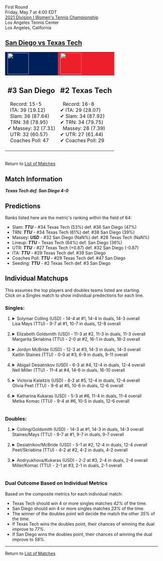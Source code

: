 First Round  
Friday, May 7 at 4:00 EDT  
[2021 Division I Women's Tennis Championship](../index.md)  
Los Angeles Tennis Center  
Los Angeles, California  
## [San Diego vs Texas Tech](https://www.ncaa.com/game/5833661)  

<table><tr style="background-color: #d9d9d9 !important"><td style="background-color: #00205B !important"><img src="https://www.ncaa.com/sites/default/files/images/logos/schools/s/san-diego.70.png" width="70" height="70" /></td><td style="background-color: #ED1F2A !important"><img src="https://www.ncaa.com/sites/default/files/images/logos/schools/t/texas-tech.70.png" width="70" height="70" /></td></tr><tr>
<td>  

<h2>#3 San Diego</h2>  
&nbsp; Record: 15-5<br>  
&nbsp; ITA: 39 (19.12)<br>  
&nbsp; Slam: 36 (87.64)<br>  
&nbsp; TRN: 38 (78.95)<br>  
&#10004; Massey: 32 (7.31)<br>  
&nbsp; UTR: 32 (60.57)<br>  
&nbsp; Coaches Poll: 47<br>  
<br>  

</td>
<td>  

<h2>#2 Texas Tech</h2>  
&nbsp; Record: 16-8<br>  
&#10004; ITA: 29 (28.07)<br>  
&#10004; Slam: 34 (87.92)<br>  
&#10004; TRN: 34 (79.75)<br>  
&nbsp; Massey: 28 (7.39)<br>  
&#10004; UTR: 27 (61.44)<br>  
&#10004; Coaches Poll: 29<br>  
<br>  

</td>
</tr></table>  


<br>Return to [List of Matches](../index.md)  

## Match Information  
***Texas Tech def. San Diego 4-0***  

## Predictions  

Ranks listed here are the metric's ranking within the field of 64:  
- Slam: ***TTU*** - #34 Texas Tech (53%) def. #36 San Diego (47%)  
- TRN: ***TTU*** - #34 Texas Tech (61%) def. #38 San Diego (39%)  
- Massey: ***USD*** - #32 San Diego (NaN%) def. #28 Texas Tech (NaN%)  
- Lineup: ***TTU*** - Texas Tech (64%) def. San Diego (36%)  
- UTR: ***TTU*** - #27 Texas Tech (+0.87) def. #32 San Diego (-0.87)  
- ITA: ***TTU*** - #29 Texas Tech def. #39 San Diego  
- Coaches Poll: ***TTU*** - #29 Texas Tech def. #47 San Diego  
- Seeding: ***TTU*** - #2 Texas Tech def. #3 San Diego  

## Individual Matchups  
This assumes the top players and doubles teams listed are starting.  
Click on a Singles match to show individual predections for each line.  

### Singles:  

<ol>
<li><details>
<summary markdown="span">Solymar Colling (USD) - 14-4 at #1, 14-4 in duals, 14-3 overall<br>Lisa Mays (TTU) - 9-7 at #1, 10-7 in duals, 12-8 overall</summary>
<h4>Predictions</h4><ul>
<li>Composite: <b><i>USD</i></b> - Colling (86%) def. Mays (14%)</li>  
<li>Slam: <b><i>USD</i></b> - Colling (89%) def. Mays (11%)</li>  
<li>TRN: <b><i>USD</i></b> - Colling (88%) def. Mays (12%)</li>  
<li>Massey: <b><i>USD</i></b> - Colling (NaN%) def. Mays (NaN%)</li>  
<li>UTR: <b><i>USD</i></b> - Colling (84%) def. Mays (16%)</li>  
<li>ITA: <b><i>USD</i></b> - Colling (12.76) def. Mays (3.54)</li>  
</ul>
</details>&nbsp;</li>
<li><details>
<summary markdown="span">Elizabeth Goldsmith (USD) - 11-3 at #2, 11-3 in duals, 11-3 overall<br>Margarita Skriabina (TTU) - 2-0 at #2, 16-1 in duals, 18-2 overall</summary>
<h4>Predictions</h4><ul>
<li>Composite: <b><i>TTU</i></b> - Skriabina (63%) def. Goldsmith (37%)</li>  
<li>Slam: <b><i>USD</i></b> - Goldsmith (51%) def. Skriabina (49%)</li>  
<li>TRN: <b><i>TTU</i></b> - Skriabina (54%) def. Goldsmith (46%)</li>  
<li>Massey: <b><i>USD</i></b> - Goldsmith (NaN%) def. Skriabina (NaN%)</li>  
<li>UTR: <b><i>TTU</i></b> - Skriabina (86%) def. Goldsmith (14%)</li>  
<li>ITA: <b><i>TTU</i></b> - Skriabina (6.63) def. Goldsmith (2.97)</li>  
</ul>
</details>&nbsp;</li>
<li><details>
<summary markdown="span">Jordyn McBride (USD) - 12-3 at #3, 14-3 in duals, 14-3 overall<br>Kaitlin Staines (TTU) - 0-0 at #3, 6-9 in duals, 9-11 overall</summary>
<h4>Predictions</h4><ul>
<li>Composite: <b><i>USD</i></b> - McBride (55%) def. Staines (45%)</li>  
<li>Slam: <b><i>USD</i></b> - McBride (52%) def. Staines (48%)</li>  
<li>TRN: <b><i>USD</i></b> - McBride (58%) def. Staines (42%)</li>  
<li>Massey: <b><i>USD</i></b> - McBride (NaN%) def. Staines (NaN%)</li>  
<li>UTR: <b><i>USD</i></b> - McBride (59%) def. Staines (41%)</li>  
<li>ITA: <b><i>TTU</i></b> - Staines (4.66) def. McBride (3.11)</li>  
</ul>
</details>&nbsp;</li>
<li><details>
<summary markdown="span">Abigail Desiatnikov (USD) - 6-3 at #4, 12-4 in duals, 12-4 overall<br>Nell Miller (TTU) - 11-4 at #4, 14-6 in duals, 16-10 overall</summary>
<h4>Predictions</h4><ul>
<li>Composite: <b><i>USD</i></b> - Desiatnikov (55%) def. Miller (45%)</li>  
<li>Slam: <b><i>TTU</i></b> - Miller (61%) def. Desiatnikov (39%)</li>  
<li>TRN: <b><i>USD</i></b> - Desiatnikov (57%) def. Miller (43%)</li>  
<li>Massey: <b><i>USD</i></b> - Desiatnikov (NaN%) def. Miller (NaN%)</li>  
<li>UTR: <b><i>USD</i></b> - Desiatnikov (71%) def. Miller (29%)</li>  
<li>ITA: <b><i>TTU</i></b> - Miller (2.66) def. Desiatnikov (2.52)</li>  
</ul>
</details>&nbsp;</li>
<li><details>
<summary markdown="span">Victoria Kalaitzis (USD) - 8-2 at #5, 12-4 in duals, 12-4 overall<br>Olivia Peet (TTU) - 9-6 at #5, 10-6 in duals, 12-6 overall</summary>
<h4>Predictions</h4><ul>
<li>Composite: <b><i>TTU</i></b> - Peet (81%) def. Kalaitzis (19%)</li>  
<li>Slam: <b><i>TTU</i></b> - Peet (83%) def. Kalaitzis (17%)</li>  
<li>TRN: <b><i>TTU</i></b> - Peet (77%) def. Kalaitzis (23%)</li>  
<li>Massey: <b><i>USD</i></b> - Kalaitzis (NaN%) def. Peet (NaN%)</li>  
<li>UTR: <b><i>TTU</i></b> - Peet (83%) def. Kalaitzis (17%)</li>  
<li>ITA: <b><i>USD</i></b> - Kalaitzis (2.42) def. Peet (2.03)</li>  
</ul>
</details>&nbsp;</li>
<li><details>
<summary markdown="span">Katharina Kukaras (USD) - 5-3 at #6, 11-4 in duals, 11-4 overall<br>Metka Komac (TTU) - 9-4 at #6, 10-5 in duals, 12-6 overall</summary>
<h4>Predictions</h4><ul>
<li>Composite: <b><i>TTU</i></b> - Komac (79%) def. Kukaras (21%)</li>  
<li>Slam: <b><i>TTU</i></b> - Komac (82%) def. Kukaras (18%)</li>  
<li>TRN: <b><i>TTU</i></b> - Komac (83%) def. Kukaras (17%)</li>  
<li>Massey: <b><i>USD</i></b> - Kukaras (NaN%) def. Komac (NaN%)</li>  
<li>UTR: <b><i>TTU</i></b> - Komac (72%) def. Kukaras (28%)</li>  
<li>ITA: <b><i>USD</i></b> - Kukaras (2.39) def. Komac (1.98)</li>  
</ul>
</details>&nbsp;</li>
</ol>

### Doubles:  

<ol>
<li><details>
<summary markdown="span">Colling/Goldsmith (USD) - 14-3 at #1, 14-3 in duals, 14-3 overall<br>Staines/Mays (TTU) - 9-7 at #1, 9-7 in duals, 9-7 overall</summary>
<br>Sorry, we don't have any metrics for this match
</details>&nbsp;</li>
<li><details>
<summary markdown="span">Desiatnikov/McBride (USD) - 5-1 at #2, 12-4 in duals, 12-4 overall<br>Peet/Skriabina (TTU) - 4-2 at #2, 4-2 in duals, 4-2 overall</summary>
<br>Sorry, we don't have any metrics for this match
</details>&nbsp;</li>
<li><details>
<summary markdown="span">Andryukhova/Kukaras (USD) - 2-2 at #3, 2-4 in duals, 2-4 overall<br>Miller/Komac (TTU) - 2-1 at #3, 2-1 in duals, 2-1 overall</summary>
<br>Sorry, we don't have any metrics for this match
</details>&nbsp;</li>
</ol>

### Dual Outcome Based on Individual Metrics  
  
Based on the composite metrics for each individual match:  
- Texas Tech should win 4 or more singles matches _42%_ of the time.  
- San Diego should win 4 or more singles matches _23%_ of the time.  
- The winner of the doubles point will decide the match the other _35%_ of the time.  
- If Texas Tech wins the doubles point, their chances of winning the dual improve to _77%_.  
- If San Diego wins the doubles point, their chances of winning the dual improve to _58%_.  
  
------

Return to [List of Matches](../index.md)  
